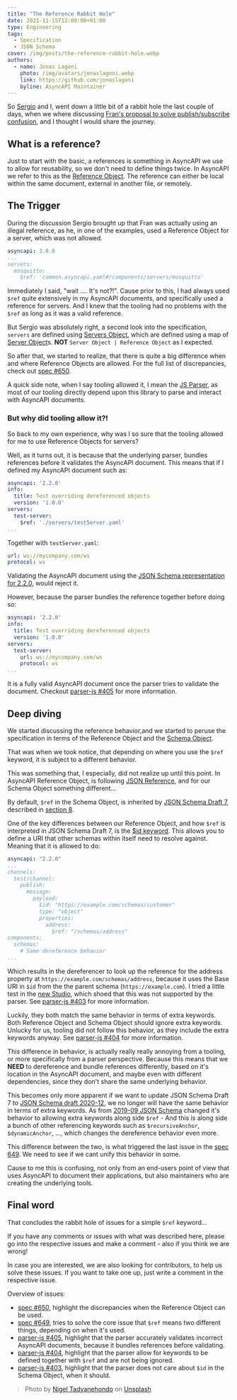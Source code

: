 ```yaml
---
title: "The Reference Rabbit Hole"
date: 2021-11-15T12:00:00+01:00
type: Engineering
tags:
  - Specification
  - JSON Schema 
cover: /img/posts/the-reference-rabbit-hole.webp
authors:
  - name: Jonas Lagoni
    photo: /img/avatars/jonaslagoni.webp
    link: https://github.com/jonaslagoni
    byline: AsyncAPI Maintainer
---
```


So [Sergio](https://github.com/smoya) and I, went down a little bit of a rabbit hole the last couple of days, when we where discussing [Fran's proposal to solve publish/subscribe confusion](https://github.com/asyncapi/spec/issues/618), and I thought I would share the journey.

## What is a reference?
Just to start with the basic, a references is something in AsyncAPI we use to allow for reusability, so we don't need to define things twice. In AsyncAPI we refer to this as the [Reference Object](https://www.asyncapi.com/docs/specifications/v2.2.0#referenceObject). The reference can either be local within the same document, external in another file, or remotely.

## The Trigger
During the discussion Sergio brought up that Fran was actually using an illegal reference, as he, in one of the examples, used a Reference Object for a server, which was not allowed. 

```yaml
asyncapi: 3.0.0
...
servers:
  mosquitto:
    $ref: 'common.asyncapi.yaml#/components/servers/mosquitto'
```

Immediately I said, "wait .... It's not?!". Cause prior to this, I had always used `$ref` quite extensively in my AsyncAPI documents, and specifically used a reference for servers. And I knew that the tooling had no problems with the `$ref` as long as it was a valid reference. 

But Sergio was absolutely right, a second look into the specification, `servers` are defined using [Servers Object](https://www.asyncapi.com/docs/specifications/v2.2.0#serversObject), which are defined using a map of [Server Object](https://www.asyncapi.com/docs/specifications/v2.2.0#serverObject)s. **NOT** `Server Object | Reference Object` as I expected.

So after that, we started to realize, that there is quite a big difference when and where Reference Objects are allowed. For the full list of discrepancies, check out [spec #650](https://github.com/asyncapi/spec/issues/650).

A quick side note, when I say tooling allowed it, I mean the [JS Parser](https://github.com/asyncapi/parser-js), as most of our tooling directly depend upon this library to parse and interact with AsyncAPI documents. 


### But why did tooling allow it?!

So back to my own experience, why was I so sure that the tooling allowed for me to use Reference Objects for servers? 

Well, as it turns out, it is because that the underlying parser, bundles references before it validates the AsyncAPI document. This means that if I defined my AsyncAPI document such as:

```yaml
asyncapi: '2.2.0'
info:
  title: Test overriding dereferenced objects 
  version: '1.0.0'
servers:
  test-server:
    $ref: './servers/testServer.yaml'
...
```

Together with `testServer.yaml`:
```yaml
url: ws://mycompany.com/ws
protocol: ws
```

Validating the AsyncAPI document using the [JSON Schema representation for 2.2.0](https://github.com/asyncapi/spec-json-schemas/blob/master/schemas/2.2.0.json), would reject it. 

However, because the parser bundles the reference together before doing so:

```yaml
asyncapi: '2.2.0'
info:
  title: Test overriding dereferenced objects 
  version: '1.0.0'
servers:
  test-server:
    url: ws://mycompany.com/ws
    protocol: ws
...
```

It is a fully valid AsyncAPI document once the parser tries to validate the document. Checkout [parser-js #405](https://github.com/asyncapi/parser-js/issues/405) for more information.

## Deep diving
We started discussing the reference behavior,and we started to peruse the specification in terms of the Reference Object and the [Schema Object](https://www.asyncapi.com/docs/specifications/v2.2.0#schemaObject).

That was when we took notice, that depending on where you use the `$ref` keyword, it is subject to a different behavior.

This was something that, I especially, did not realize up until this point. In AsyncAPI Reference Object, is following [JSON Reference](https://tools.ietf.org/html/draft-pbryan-zyp-json-ref-03), and for our Schema Object something different...

By default, `$ref` in the Schema Object, is inherited by [JSON Schema Draft 7](https://datatracker.ietf.org/doc/html/draft-handrews-json-schema-01), described in [section 8](https://datatracker.ietf.org/doc/html/draft-handrews-json-schema-01#section-8).

One of the key differences between our Reference Object, and how `$ref` is interpreted in JSON Schema Draft 7, is the [$id keyword](https://datatracker.ietf.org/doc/html/draft-handrews-json-schema-01#section-8.2). This allows you to define a URI that other schemas within itself need to resolve against. Meaning that it is allowed to do:

```yaml
asyncapi: "2.2.0"
...
channels:
  test/channel:
    publish:
      message:
        payload: 
          $id: "https://example.com/schemas/customer"
          type: "object"
          properties:
            address: 
              $ref: "/schemas/address"
components: 
  schemas:
    # Same dereference behavior
...
```

Which results in the dereferencer to look up the reference for the address property at `https://example.com/schemas/address`, because it uses the Base URI in `$id` from the the parent schema (`https://example.com`). I tried a little test in the [new Studio](https://studio.asyncapi.com/), which shoed that this was not supported by the parser. See [parser-js #403](https://github.com/asyncapi/parser-js/issues/403) for more information.

Luckily, they both match the same behavior in terms of extra keywords. Both Reference Object and Schema Object should ignore extra keywords. Unlucky for us, tooling did not follow this behavior, as they include the extra keywords anyway. See [parser-js #404](https://github.com/asyncapi/parser-js/issues/404) for more information.

This difference in behavior, is actually really really annoying from a tooling, or more specifically from a parser perspective. Because this means that we **NEED** to dereference and bundle references differently, based on it's location in the AsyncAPI document, and maybe even with different dependencies, since they don't share the same underlying behavior.

This becomes only more apparent if we want to update JSON Schema Draft 7 to [JSON Schema draft 2020-12](https://github.com/asyncapi/spec/issues/596), we no longer will have the same behavior in terms of extra keywords. As from [2019-09 JSON Schema](https://datatracker.ietf.org/doc/html/draft-handrews-json-schema-02) changed it's behavior to allowing extra keywords along side `$ref` - And this is along side a bunch of other referencing keywords such as `$recursiveAnchor`, `$dynamicAnchor`, ..., which changes the dereference behavior even more.

This difference between the two, is what triggered the last issue in the [spec 649](https://github.com/asyncapi/spec/issues/649). We need to see if we cant unify this behavior in some.

Cause to me this is confusing, not only from an end-users point of view that uses AsyncAPI to document their applications, but also maintainers who are creating the underlying tools.

## Final word
That concludes the rabbit hole of issues for a simple `$ref` keyword... 

If you have any comments or issues with what was described here, please go into the respective issues and make a comment - also if you think we are wrong!

In case you are interested, we are also looking for contributors, to help us solve these issues. If you want to take one up, just write a comment in the respective issue.

Overview of issues:

- [spec #650](https://github.com/asyncapi/spec/issues/650), highlight the discrepancies when the Reference Object can be used.
- [spec #649](https://github.com/asyncapi/spec/issues/649), tries to solve the core issue that `$ref` means two different things, depending on when it's used.
- [parser-js #405](https://github.com/asyncapi/parser-js/issues/405), highlight that the parser accurately validates incorrect AsyncAPI documents, because it bundles references before validating.
- [parser-js #404](https://github.com/asyncapi/parser-js/issues/404), highlight that the parser allow for keywords to be defined together with `$ref` and are not being ignored.
- [parser-js #403](https://github.com/asyncapi/parser-js/issues/403), highlight that the parser does not care about `$id` in the Schema Object, when it should.

> Photo by <a href="https://unsplash.com/@nxvision?utm_source=unsplash&utm_medium=referral&utm_content=creditCopyText">Nigel Tadyanehondo</a> on <a href="https://unsplash.com/?utm_source=unsplash&utm_medium=referral&utm_content=creditCopyText">Unsplash</a>